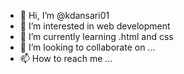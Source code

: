 - 👋 Hi, I’m @kdansari01
- 👀 I’m interested in web development
- 🌱 I’m currently learning .html and css
- 💞️ I’m looking to collaborate on ...
- 📫 How to reach me ...

<!---
kdansari01/kdansari01 is a ✨ special ✨ repository because its `README.md` (this file) appears on your GitHub profile.
You can click the Preview link to take a look at your changes.
--->
